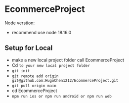 # EcommerceProject

Node verstion:
- recommend use node 18.16.0

Setup for Local
-------------
- make a new local project folder call EcommerceProject
- Cd `to your new local project folder`
- `git init`
- `git remote add origin git@github.com:HugoChen1212/EcommerceProject.git`
- `git pull origin main`
- cd EcommerceProject
- `npm run ios or npm run android or npm run web`
